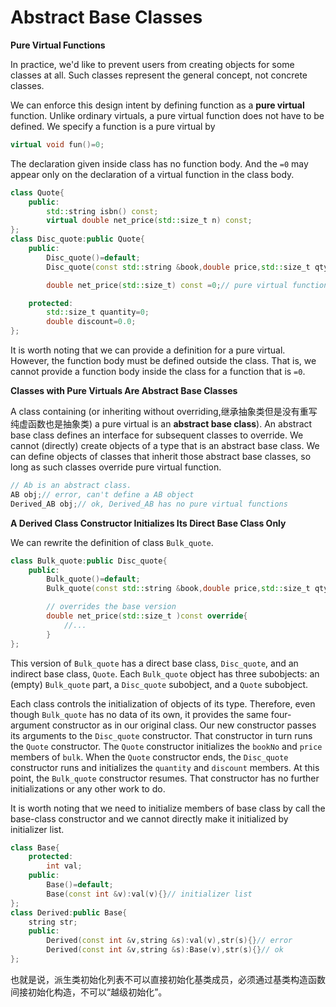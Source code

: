 # Abstract Base Classes

**Pure Virtual Functions**

In practice, we'd like to prevent users from creating objects for some classes at all. Such classes represent the general concept, not concrete classes.

We can enforce this design intent by defining function as a **pure virtual** function. Unlike ordinary virtuals, a pure virtual function does not have to be defined. We specify a function is a pure virtual by 
```c++
virtual void fun()=0;
```
The declaration given inside class has no function body. And the `=0` may appear only on the declaration of a virtual function in the class body.
```c++   
class Quote{
    public:
        std::string isbn() const;
        virtual double net_price(std::size_t n) const;
};
class Disc_quote:public Quote{
    public:
        Disc_quote()=default;
        Disc_quote(const std::string &book,double price,std::size_t qty,double disc):Quote(book,price),quantity(qty),discount(disc){}

        double net_price(std::size_t) const =0;// pure virtual function, inheriting from Quote

    protected:
        std::size_t quantity=0;
        double discount=0.0;
};
```

It is worth noting that we can provide a definition for a pure virtual. However, the function body must be defined outside the class. That is, we cannot provide a function body inside the class for a function that is `=0`.

**Classes with Pure Virtuals Are Abstract Base Classes**

A class containing (or inheriting without overriding,继承抽象类但是没有重写纯虚函数也是抽象类) a pure virtual is an **abstract base class**). An abstract base class defines an interface for subsequent classes to override. We cannot (directly) create objects of a type that is an abstract base class. We can define objects of classes that inherit those abstract base classes, so long as such classes override pure virtual function.
```c++
// Ab is an abstract class.
AB obj;// error, can't define a AB object
Derived_AB obj;// ok, Derived_AB has no pure virtual functions
```

**A Derived Class Constructor Initializes Its Direct Base Class Only**

We can rewrite the definition of class `Bulk_quote`.
```c++
class Bulk_quote:public Disc_quote{
    public:
        Bulk_quote()=default;
        Bulk_quote(const std::string &book,double price,std::size_t qty,double disc):Disc_quote(book,price,qty,disc){}

        // overrides the base version
        double net_price(std::size_t )const override{
            //...
        }
};
```

This version of `Bulk_quote` has a direct base class, `Disc_quote`, and an indirect base class, `Quote`. Each `Bulk_quote` object has three subobjects: an (empty) `Bulk_quote` part, a `Disc_quote` subobject, and a `Quote` subobject.

Each class controls the initialization of objects of its type. Therefore, even though `Bulk_quote` has no data of its own, it provides the same four-argument constructor as in our original class. Our new constructor passes its arguments to the `Disc_quote` constructor. That constructor in turn runs the `Quote` constructor. The `Quote` constructor initializes the `bookNo` and `price` members of `bulk`. When the `Quote` constructor ends, the `Disc_quote` constructor runs and initializes the `quantity` and `discount` members. At this point, the `Bulk_quote` constructor resumes. That constructor has no further initializations or any other work to do.

It is worth noting that we need to initialize members of base class by call the base-class constructor and we cannot directly make it initialized by initializer list.
```c++
class Base{
    protected:
        int val;
    public:
        Base()=default;
        Base(const int &v):val(v){}// initializer list
};
class Derived:public Base{
    string str;
    public:
        Derived(const int &v,string &s):val(v),str(s){}// error
        Derived(const int &v,string &s):Base(v),str(s){}// ok
};
```
也就是说，派生类初始化列表不可以直接初始化基类成员，必须通过基类构造函数间接初始化构造，不可以“越级初始化”。